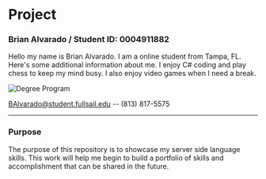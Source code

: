 # Project
### Brian Alvarado / Student ID: 0004911882 
 Hello my name is Brian Alvarado. I am a online student from Tampa, FL. Here's some additional information about me. I enjoy C# coding and play chess to keep my mind busy. I also enjoy video games when I need a break.


![Degree Program](https://img.shields.io/badge/degree-web%20design%20%26%20development-blue.svg)&nbsp;


BAlvarado@student.fullsail.edu -- (813) 817-5575 


---
### Purpose

The purpose of this repository is to showcase my server side language skills. This work will help me begin to build a portfolio of skills and accomplishment that can be shared in the future. 


